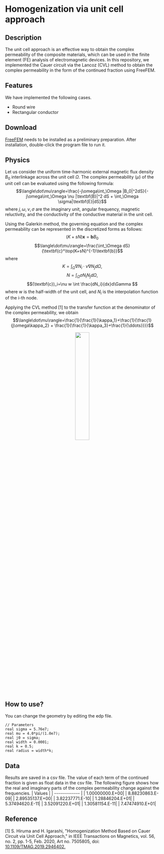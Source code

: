 # Homogenization via unit cell approach
## Description
The unit cell approach is an effective way to obtain the complex permeability of the composite materials, which can be used in the finite element (FE) analysis of electromagnetic devices. 
In this repository, we implemented the Cauer circuit via the Lancoz (CVL) method to obtain the complex permeability in the form of the continued fraction using FreeFEM.

## Features
We have implemented the following cases.
- Round wire
- Rectangular conductor

## Download
[FreeFEM](https://freefem.org/) needs to be installed as a preliminary preparation. After installation, double-click the program file to run it.

## Physics
Let us consider the uniform time-harmonic external magnetic flux density $B_0$ interlinkage across the unit cell $\Omega$. The complex permeability $\langle\dot\mu\rangle$ of the unit cell can be evaluated using the following formula:
$$\langle\dot\mu\rangle=\frac{-j\omega\int_\Omega |B_0|^2dS}{-j\omega\int_\Omega \nu |\textbf{B}|^2 dS + \int_\Omega \sigma|\textbf{E}|dS}$$
where $j,\omega,\nu,\sigma$ are the imaginary unit, angular frequency, magnetic reluctivity, and the conductivity of the conductive material in the unit cell.

Using the Galerkin method, the governing equation and the complex permeability can be represented in the discretized forms as follows:
$$(K+sN)\textbf{x}=\textbf{b}B_0$$
$$\langle\dot\mu\rangle=\frac{\int_\Omega dS}{\textbf{c}^\top(K+sN)^{-1}\textbf{b}}$$
where
$$K=\int_\Omega \nabla N_i\cdot\nu\nabla N_j d\Omega,$$
$$N=\int_\Omega \sigma N_iN_jd\Omega,$$
$$(\textbf{c})_i=\nu w \int \frac{dN_i}{dx}d\Gamma $$
where w is the half-width of the unit cell, and $N_i$ is the interpolation function of the i-th node.

Applying the CVL method [1] to the transfer function at the denominator of the complex permeability, we obtain
$$\langle\dot\mu\rangle=\frac{1}{\frac{1}{\kappa_1}+\frac{1}{\frac{1}{j\omega\kappa_2} + \frac{1}{\frac{1}{\kappa_3}+\frac{1}{\ddots}}}}$$

<p align="center">
<img src="https://github.com/ShingoHiruma/unitcell_homogenization/assets/49121385/355e05f7-cfd2-49f5-981e-7107c83ff672" width="30%">
</p>

## How to use?
You can change the geometry by editing the edp file.
```
// Parameters
real sigma = 5.76e7;
real mu = 4.0*pi/(1.0e7);
real j0 = sigma;
real width = 0.0001;
real k = 0.5;
real radius = width*k;
```
## Data
Results are saved in a csv file. The value of each term of the continued fraction is given as float data in the csv file. The following figure shows how the real and imaginary parts of the complex permeability change against the frequencies.
| Values  |
| ------------- | 
| 1.00000000.E+00| 
| 8.88230863.E-09| 
| 2.89535137.E+00| 
| 3.82237771.E-10| 
| 1.28846204.E+01| 
| 5.37494620.E-11| 
| 3.52091220.E+01| 
| 1.30581154.E-11| 
| 7.47474910.E+01| 

## Reference
[1] S. Hiruma and H. Igarashi, "Homogenization Method Based on Cauer Circuit via Unit Cell Approach," in IEEE Transactions on Magnetics, vol. 56, no. 2, pp. 1-5, Feb. 2020, Art no. 7505805, doi: [10.1109/TMAG.2019.2946402.](https://ieeexplore.ieee.org/document/8957112)
